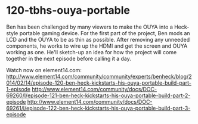 # 120-tbhs-ouya-portable
Ben has been challenged by many viewers to make the OUYA into a Heck-style portable gaming device. For the first part of the project, Ben mods an LCD and the OUYA to be as thin as possible. After removing any unneeded components, he works to wire up the HDMI and get the screen and OUYA working as one. He'll sketch-up an idea for how the project will come together in the next episode before calling it a day.

Watch now on element14.com:
http://www.element14.com/community/community/experts/benheck/blog/2014/02/14/episode-120-ben-heck-kickstarts-his-ouya-portable-build-part-1-episode
http://www.element14.com/community/docs/DOC-69260/l/episode-121-ben-heck-kickstarts-his-ouya-portable-build-part-2-episode
http://www.element14.com/community/docs/DOC-69261/l/episode-122-ben-heck-kickstarts-his-ouya-portable-build-part-3-episode
